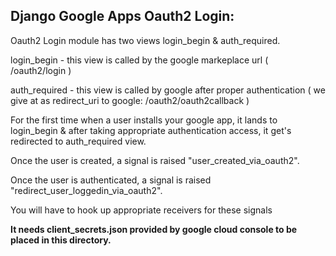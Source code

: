 Django Google Apps Oauth2 Login:
--------------------------------
 
Oauth2 Login module has two views login_begin & auth_required.

login_begin - this view is called by the google markeplace url ( /oauth2/login )

auth_required - this view is called by google after proper authentication ( we give at as redirect_uri to google: /oauth2/oauth2callback )

For the first time when a user installs your google app, it lands to login_begin & after taking appropriate authentication access, it get's redirected to auth_required view.

Once the user is created, a signal is raised "user_created_via_oauth2".

Once the user is authenticated, a signal is raised "redirect_user_loggedin_via_oauth2".

You will have to hook up appropriate receivers for these signals

<b>It needs client_secrets.json provided by google cloud console to be placed in this directory.</b>




